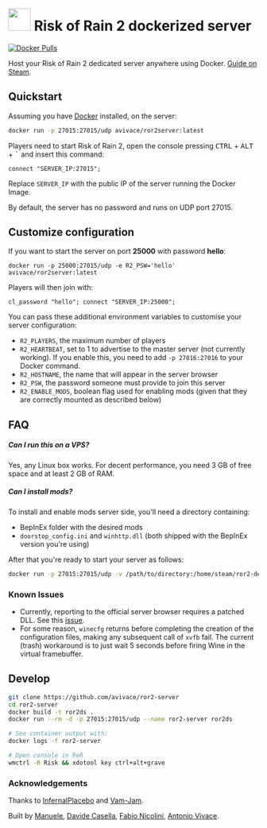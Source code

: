 <h1> <img src="https://i.imgur.com/UIQSMEs.png" height=45> Risk of Rain 2 dockerized server </h1>
 
[![Docker Pulls](https://img.shields.io/docker/pulls/avivace/ror2server?style=flat-square)](https://hub.docker.com/r/avivace/ror2server)

Host your Risk of Rain 2 dedicated server anywhere using Docker. [Guide on Steam](https://steamcommunity.com/sharedfiles/filedetails/?id=2077564253).

## Quickstart

Assuming you have [Docker](https://docs.docker.com/get-docker/) installed, on the server:

```bash
docker run -p 27015:27015/udp avivace/ror2server:latest
```

Players need to start Risk of Rain 2, open the console pressing <kbd>CTRL</kbd> + <kbd>ALT</kbd> + <kbd>\`</kbd> and insert this command:

```
connect "SERVER_IP:27015";
```

Replace `SERVER_IP` with the public IP of the server running the Docker Image.

By default, the server has no password and runs on UDP port 27015. 

## Customize configuration

If you want to start the server on port **25000** with password **hello**:

```
docker run -p 25000:27015/udp -e R2_PSW='hello' avivace/ror2server:latest
```

Players will then join with:

```
cl_password "hello"; connect "SERVER_IP:25000";
```

You can pass these additional environment variables to customise your server configuration:

- `R2_PLAYERS`, the maximum number of players
- `R2_HEARTBEAT`, set to 1 to advertise to the master server (not currently working). If you enable this, you need to add `-p 27016:27016` to your Docker command.
- `R2_HOSTNAME`, the name that will appear in the server browser
- `R2_PSW`, the password someone must provide to join this server
- `R2_ENABLE_MODS`, boolean flag used for enabling mods (given that they are correctly mounted as described below)

## FAQ

##### Can I run this on a VPS?

Yes, any Linux box works. For decent performance, you need 3 GB of free space and at least 2 GB of RAM.

#####  Can I install mods?

To install and enable mods server side, you'll need a directory containing:
- BepInEx folder with the desired mods
- `doorstop_config.ini` and `winhttp.dll` (both shipped with the BepInEx version you're using)

After that you're ready to start your server as follows:

```bash
docker run -p 27015:27015/udp -v /path/to/directory:/home/steam/ror2-dedicated/mods -e R2_ENABLE_MODS=true avivace/ror2server:latest
```

### Known Issues

- Currently, reporting to the official server browser requires a patched DLL. See this [issue](https://github.com/avivace/ror2-server/issues/1).
- For some reason, `winecfg` returns before completing the creation of the configuration files, making any subsequent call of `xvfb` fail. The current (trash) workaround is to just wait 5 seconds before firing Wine in the virtual framebuffer.

## Develop

```bash
git clone https://github.com/avivace/ror2-server
cd ror2-server
docker build -t ror2ds .
docker run --rm -d -p 27015:27015/udp --name ror2-server ror2ds

# See container output with:
docker logs -f ror2-server

# Open console in RoR
wmctrl -R Risk && xdotool key ctrl+alt+grave
```

### Acknowledgements

Thanks to [InfernalPlacebo](https://github.com/InfernalPlacebo) and [Vam-Jam](https://github.com/Vam-Jam).

Built by [Manuele](https://github.com/dubvulture), [Davide Casella](https://github.com/dcasella), [Fabio Nicolini](https://github.com/fnicolini), [Antonio Vivace](https://github.com/avivace).
